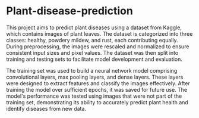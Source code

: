 # Plant-disease-prediction

This project aims to predict plant diseases using a dataset from Kaggle, which contains images of plant leaves. The dataset is categorized into three classes: healthy, powdery mildew, and rust, each contributing equally. During preprocessing, the images were rescaled and normalized to ensure consistent input sizes and pixel values. The dataset was then split into training and testing sets to facilitate model development and evaluation.

The training set was used to build a neural network model comprising convolutional layers, max pooling layers, and dense layers. These layers were designed to extract features and classify the images effectively. After training the model over sufficient epochs, it was saved for future use. The model's performance was tested using images that were not part of the training set, demonstrating its ability to accurately predict plant health and identify diseases from new data.
